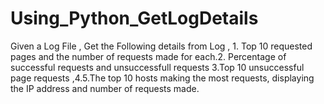 # Using_Python_GetLogDetails
Given a Log File , Get the Following details from Log , 1. Top 10 requested pages and the number of requests made for each.2. Percentage of successful requests and unsuccessfull requests 3.Top 10 unsuccessful page requests ,4.5.The top 10 hosts making the most requests, displaying the IP address and number of requests made.

